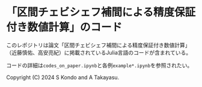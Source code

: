 # 「区間チェビシェフ補間による精度保証付き数値計算」のコード

このレポジトリは論文「区間チェビシェフ補間による精度保証付き数値計算」（近藤慎佑、高安亮紀）に掲載されているJulia言語のコードが含まれている。

コードの詳細は`codes_on_paper.ipynb`と各例`example*.ipynb`を参照されたい。

Copyright (C) 2024  S Kondo and A Takayasu.
